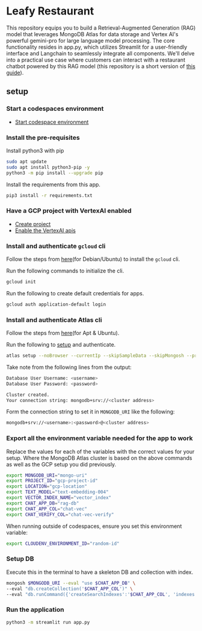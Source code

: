 # Leafy Restaurant

This repository equips you to build a Retrieval-Augmented Generation (RAG) model that leverages MongoDB Atlas for data storage and Vertex AI's powerful gemini-pro for large language model processing. The core functionality resides in app.py, which utilizes Streamlit for a user-friendly interface and Langchain to seamlessly integrate all components. We'll delve into a practical use case where customers can interact with a restaurant chatbot powered by this RAG model (this repository is a short version of [this guide](https://www.mongodb.com/developer/products/atlas/build-smart-applications-atlas-vector-search-google-vertex-ai/)).

## setup

### Start a codespaces environment
- [Start codespace environment](https://codespaces.new/renriquez-mongodb/MongoDB-VertexAI-Qwiklab/tree/add-fixes?quickstart=1)

### Install the pre-requisites
Install python3 with pip
```sh
sudo apt update
sudo apt install python3-pip -y
python3 -m pip install --upgrade pip
```

Install the requirements from this app.
```sh
pip3 install -r requirements.txt
```

### Have a GCP project with VertexAI enabled
- [Create project](https://developers.google.com/workspace/guides/create-project)
- [Enable the VertexAI apis](https://console.cloud.google.com/flows/enableapi?apiid=aiplatform.googleapis.com)

### Install and authenticate `gcloud` cli

Follow the steps from [here](https://cloud.google.com/sdk/docs/install)(for Debian/Ubuntu) to install the `gcloud` cli.

Run the following commands to initialize the cli.

```sh
gcloud init
```

Run the following to create default credentials for apps.
```sh
gcloud auth application-default login 
```

### Install and authenticate Atlas cli

Follow the steps from [here](https://www.mongodb.com/docs/atlas/cli/current/install-atlas-cli/)(for Apt & Ubuntu).

Run the following to [setup](https://www.mongodb.com/docs/atlas/cli/current/atlas-cli-getting-started/) and authenticate.

```sh
atlas setup --noBrowser --currentIp --skipSampleData --skipMongosh --provider GCP --region CENTRAL_US
```

Take note from the following lines from the output:
```sh
Database User Username: <username>
Database User Password: <password>

Cluster created.
Your connection string: mongodb+srv://<cluster address>
```

Form the connection string to set it in `MONGODB_URI` like the following:
```sh
mongodb+srv://<username>:<password>@<cluster address>
```

### Export all the environment variable needed for the app to work

Replace the values for each of the variables with the correct values for your setup. Where the MongoDB Atlas cluster is based on the above commands as well as the GCP setup you did previously.
```sh
export MONGODB_URI="mongo-uri"
export PROJECT_ID="gcp-project-id"
export LOCATION="gcp-location"
export TEXT_MODEL="text-embedding-004"
export VECTOR_INDEX_NAME="vector_index"
export CHAT_APP_DB="rag-db"
export CHAT_APP_COL="chat-vec"
export CHAT_VERIFY_COL="chat-vec-verify"
```

When running outside of codespaces, ensure you set this environment variable:
```sh
export CLOUDENV_ENVIRONMENT_ID="random-id"
```

### Setup DB
Execute this in the terminal to have a skeleton DB and collection with index.
```sh
mongosh $MONGODB_URI --eval "use $CHAT_APP_DB" \
--eval "db.createCollection('$CHAT_APP_COL')" \
--eval "db.runCommand({'createSearchIndexes':'$CHAT_APP_COL', 'indexes':[{'name':'$VECTOR_INDEX_NAME','type':'vectorSearch', 'definition':{'fields':[{'type':'vector', 'path':'vec', 'numDimensions':768, 'similarity': 'cosine' }]}}]});"
```

### Run the application
```sh
python3 -m streamlit run app.py
```
